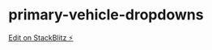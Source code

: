 # primary-vehicle-dropdowns

[Edit on StackBlitz ⚡️](https://stackblitz.com/edit/primary-vehicle-dropdowns)